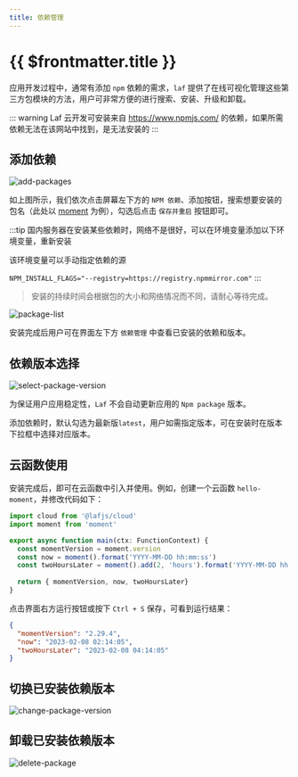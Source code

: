 ```yaml
---
title: 依赖管理
---
```


# {{ $frontmatter.title }}

应用开发过程中，通常有添加 `npm` 依赖的需求，`laf` 提供了在线可视化管理这些第三方包模块的方法，用户可非常方便的进行搜索、安装、升级和卸载。

::: warning
Laf 云开发可安装来自 <https://www.npmjs.com/> 的依赖，如果所需依赖无法在该网站中找到，是无法安装的
:::

## 添加依赖

![add-packages](/doc-images/add-packages.png)

如上图所示，我们依次点击屏幕左下方的 `NPM 依赖`、添加按钮，搜索想要安装的包名（此处以 [moment](https://www.npmjs.com/package/moment) 为例），勾选后点击 `保存并重启` 按钮即可。

:::tip
国内服务器在安装某些依赖时，网络不是很好，可以在环境变量添加以下环境变量，重新安装

该环境变量可以手动指定依赖的源

`NPM_INSTALL_FLAGS="--registry=https://registry.npmmirror.com"`
:::

> 安装的持续时间会根据包的大小和网络情况而不同，请耐心等待完成。

![package-list](/doc-images/package-list.png)

安装完成后用户可在界面左下方 `依赖管理` 中查看已安装的依赖和版本。

## 依赖版本选择

![select-package-version](/doc-images/select-package-version.png)

为保证用户应用稳定性，`Laf` 不会自动更新应用的 `Npm package` 版本。

添加依赖时，默认勾选为最新版`latest`，用户如需指定版本，可在安装时在版本下拉框中选择对应版本。

## 云函数使用

安装完成后，即可在云函数中引入并使用。例如，创建一个云函数 `hello-moment`，并修改代码如下：

```typescript
import cloud from '@lafjs/cloud'
import moment from 'moment'

export async function main(ctx: FunctionContext) {
  const momentVersion = moment.version
  const now = moment().format('YYYY-MM-DD hh:mm:ss')
  const twoHoursLater = moment().add(2, 'hours').format('YYYY-MM-DD hh:mm:ss')
  
  return { momentVersion, now, twoHoursLater}
}
```

点击界面右方运行按钮或按下 `Ctrl + S` 保存，可看到运行结果：

```json
{
  "momentVersion": "2.29.4",
  "now": "2023-02-08 02:14:05",
  "twoHoursLater": "2023-02-08 04:14:05"
}
```

## 切换已安装依赖版本

![change-package-version](/doc-images/change-package-version.png)

## 卸载已安装依赖版本

![delete-package](/doc-images/delete-package.png)
